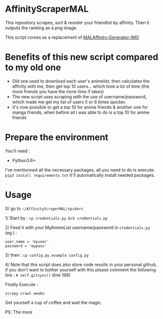 # AffinityScraperMAL
This repository scrapes, sort &amp; reorder your friendlist by affinity. 
Then it outputs the ranking as a png image.

This script comes as a replacement of [MALAffinity-Generator-IMG](https://github.com/sam5558/MALAffinity-Generator-IMG)

# Benefits of this new script compared to my old one
* Old one used to download each user's animelist, then calculates the affinity with me, then get top 10 users... which took a lot of time (the more firends you have the more time if takes)
* The new script uses scraping with the use of username/password, which made me get my list of users 5 or 6 times quicker.
* It's now possible to get a top 10 for anime friends & another one for manga friends, when before all i was able to do is a top 10 for anime friends

# Prepare the environment 

You'll need : 
* Python3.6+

I've mentionned all the necessary packages, all you need to do is execute: 
`pip3 install requirements.txt`
It'll automatically install needed packages.

# Usage
0/ go to `~/AffinityScraperMAL/spiders`

1/ Start by : 
`cp credentials.py.bck credentials.py`

2/ Feed it with your MyAnimeList username/password in `credentials.py` (eg.) : 
```
user_name = 'myuser'
password = 'mypass'
```
3/ then : 
`cp config.py.example config.py`

4/ Note that this script does also store code results in your personal github, if you don't want to bother yourself with this please comment the following line :
`# self.gitsync()` (line 168)

Finally Execute : 

`scrapy crawl weebo`

Get yourself a cup of coffee and wait the magic.

PS: The more 

